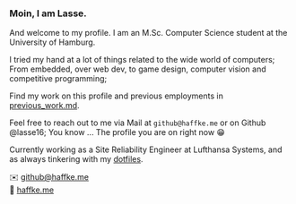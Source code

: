 ### Moin, I am  Lasse.

And welcome to my profile. I am an M.Sc. Computer Science student at the University of Hamburg.

I tried my hand at a lot of things related to the wide world of computers;   
From embedded, over web dev, to game design, computer vision and competitive programming;


Find my work on this profile and previous employments in [previous_work.md](./previous_work.md).

Feel free to reach out to me via Mail at `github@haffke.me` or on Github @lasse16; You know ... The profile you are on right now 😁  

Currently working as a Site Reliability Engineer at Lufthansa Systems, and as always tinkering with my [dotfiles](https://github.com/lasse16/dotfiles).


✉️ github@haffke.me  
🔗 [haffke.me](https://haffke.me)
